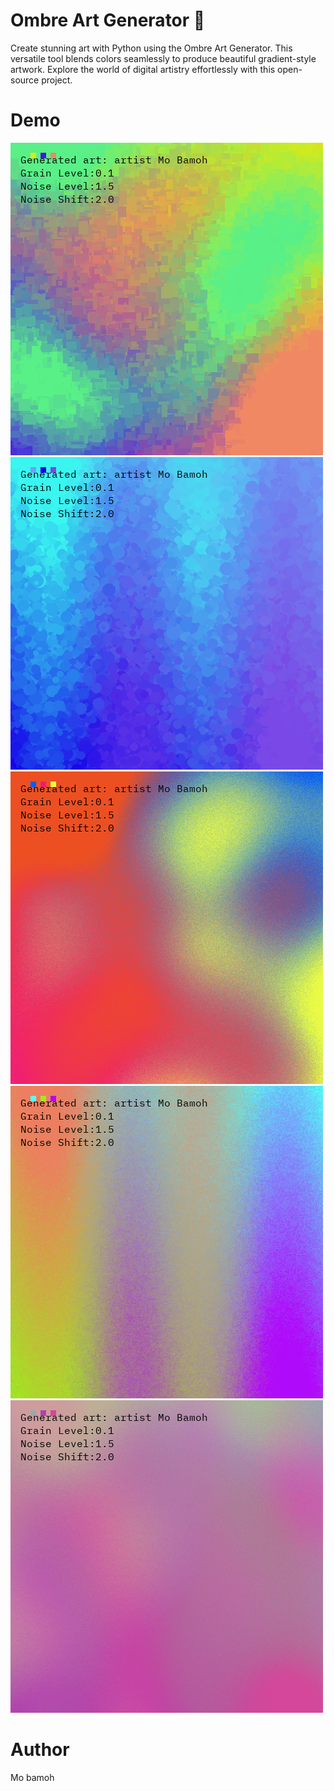 # Ombre Art Generator 🎨

Create stunning art with Python using the Ombre Art Generator. This versatile tool blends colors seamlessly to produce beautiful gradient-style artwork. Explore the world of digital artistry effortlessly with this open-source project.

# Demo
![blocks-3](art_output/blocks-3.png)
![cicles-1](art_output/cicles-1.png)
![grad-3](art_output/grad-3.png)
![lines-2](art_output/lines-2.png)
![mix](art_output/mix.png)

# Author
Mo bamoh